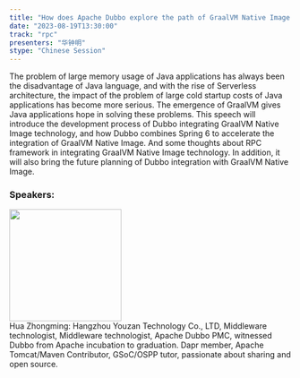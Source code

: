```yaml
---
title: "How does Apache Dubbo explore the path of GraalVM Native Image technology"
date: "2023-08-19T13:30:00"
track: "rpc"
presenters: "华钟明"
stype: "Chinese Session"
---
```

The problem of large memory usage of Java applications has always been the disadvantage of Java language, and with the rise of Serverless architecture, the impact of the problem of large cold startup costs of Java applications has become more serious. The emergence of GraalVM gives Java applications hope in solving these problems. This speech will introduce the development process of Dubbo integrating GraalVM Native Image technology, and how Dubbo combines Spring 6 to accelerate the integration of GraalVM Native Image. And some thoughts about RPC framework in integrating GraalVM Native Image technology. In addition, it will also bring the future planning of Dubbo integration with GraalVM Native Image.
 ### Speakers: 
 <img src="https://img.bagevent.com/resource/20230602/2053400953446161.JPG" width="200" /><br>Hua Zhongming: Hangzhou Youzan Technology Co., LTD, Middleware technologist, Middleware technologist, Apache Dubbo PMC, witnessed Dubbo from Apache incubation to graduation. Dapr member, Apache Tomcat/Maven Contributor, GSoC/OSPP tutor, passionate about sharing and open source.
 <br><br>